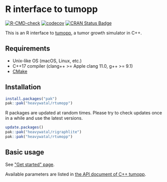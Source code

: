 # R interface to tumopp

[![R-CMD-check](https://github.com/heavywatal/rtumopp/actions/workflows/R-CMD-check.yaml/badge.svg)](https://github.com/heavywatal/rtumopp/actions/workflows/R-CMD-check.yaml)
[![codecov](https://codecov.io/gh/heavywatal/rtumopp/graph/badge.svg?token=S8QayYTeJ0)](https://codecov.io/gh/heavywatal/rtumopp)
[![CRAN Status Badge](https://www.r-pkg.org/badges/version/rtumopp)](https://cran.r-project.org/package=rtumopp)

This is an R interface to [tumopp](https://github.com/heavywatal/tumopp),
a tumor growth simulator in C++.

## Requirements

- Unix-like OS (macOS, Linux, etc.)
- C++17 compiler (clang++ >= Apple clang 11.0, g++ >= 9.1)
- [CMake](https://cmake.org/)

## Installation

```r
install.packages("pak")
pak::pak("heavywatal/rtumopp")
```

R packages are updated at random times.
Please try to check updates once in a while and use the latest versions.

```r
update.packages()
pak::pak("heavywatal/rigraphlite")
pak::pak("heavywatal/rtumopp")
```

## Basic usage

See ["Get started" page](https://heavywatal.github.io/rtumopp/articles/tumopp.html).

Available parameters are listed in
[the API document of C++ tumopp](https://heavywatal.github.io/tumopp/group__params.html).

